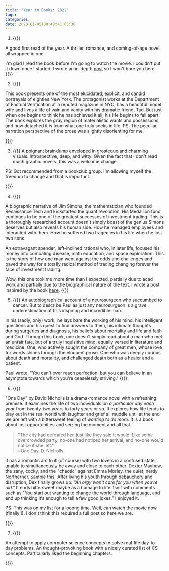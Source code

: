 ```yaml
---
title: "Year in Books: 2022"
tags:
categories: 
date: 2023-01-05T00:49:41+05:30
---
```


1. {{<ds sum="**Fierce People | Dirk Wittenhorn**">}}

A good first read of the year. A thriller, romance, and coming-of-age novel all wrapped in one.

I'm glad I read the book before I'm going to watch the movie. I couldn't put it down once I started. I wrote an in-depth [post](/post/fierce-people/) so I won't bore you here.
{{</ds>}}

2. {{<ds sum="**Bright Lights, Big City | Jay McInerney**">}}

This book presents one of the most elucidated, explicit, and candid portrayals of eighties New York. The protagonist works at the Department of Factual Verification at a reputed magazine in NYC, has a beautiful model wife and lives a life of vain and vanity with his dramatic friend, Tad. But just when one begins to think he has achieved it all, his life begins to fall apart.
The book explores the gray region of materialistic wants and possessions and how detached it is from what one truly seeks in life.
PS: The peculiar narration perspective of the prose was slightly disorienting for me.

{{</ds>}}

3. {{<ds sum="**Kari | Amruta Patil**">}}
A poignant braindump enveloped in grosteque and charming visuals. Introspective, deep, and witty. Given the fact that I don't read much graphic novels, this was a welcome change.

PS: Got recommended from a bookclub group. I'm allowing myself the freedom to change and that is important.

{{</ds>}}

4. {{<ds sum="**The Man Who Solved the Market | Gregory Zuckerman**">}}


A biographic narrative of Jim Simons, the mathematician who founded Renaissance Tech and kickstarted the quant revolution. His Medallion fund continues to be one of the greatest successes of investment trading. This is a thoroughly researched account doesn't simply boast of the genius Simons deserves but also reveals his human side. How he managed employees and interacted with them. How he suffered two tragedies in his life when he lost two sons.

An extravagant spender, left-inclined rational who, in later life, focused his money into combating disease, math education, and space exploration. This is the story of how one man went against the odds and challenges and paved the way for a totally radical method of trading changing forever the face of investment trading.

Wow, this one took me more time than I expected, partially due to acad work and partially due to the biographical nature of the text. I wrote a post inspired by the book [here](/post/the-quant-frenzy-a-crude-forecast/).
{{</ds>}}

5. {{<ds sum="**When Breath Becomes Air | Paul Kalanithi**">}}
An autobiographical account of a neurosurgeon who succumbed to cancer. But to describe Paul as just any neurosurgeon is a grave underestimation of this inspiring and incredible man.

In his (sadly, only) work, he lays bare the working of his mind, his intelligent questions and his quest to find answers to them, his intimate thoughts during surgeries and diagnosis, his beliefs about mortality and life and faith and God. Through this book, one doesn't simply read about a man who met an unfair fate, but of a truly inquisitive mind, equally versed in literature and medicine. One, who actively sought the company of great men, whose love for words shines through the eloquent prose. One who was deeply curious about death and mortality, and challenged death both as a healer and a patient.

Paul wrote, "You can't ever reach perfection, but you can believe in an asymptote towards which you're ceaselessly striving."
{{</ds>}}

6. {{<ds sum="**One Day | David Nicholls**">}}

"One Day" by David Nicholls is a drama-romance novel with a refreshing premise. It examines the life of two individuals *on a particular day each year* from twenty-two years to forty years or so. It explores how life tends to play out in the real world with laughter and grief all muddle until at the end we are left with a bittersweet feeling of *wanting to do more*. It is a book about lost opportunities and seizing the moment and all that.

> "The city had defeated her, just like they said it would. Like some overcrowded party, no-one had noticed her arrival, and no-one would notice if she left."    
> ~One Day, D. Nicholls

It has a romantic arc to it (of course) with two lovers in a confused state, unable to simultaneously be away and close to each other.  Dexter Mayhew, the zany, cocky, and the "chaotic" against Emma Morley, the quiet, nerdy Northerner. Sample this, After living his youth through debauchery and disruption, Dex finally grows up: *"An orgy won‘t care for you when you‘re old."* It ends bittersweet maybe as a homage to life itself with comments such as "You start out wanting to change the world through language, and end up thinking it‘s enough to tell a few good jokes." I enjoyed it.

PS: This was on my list for a looong time. Well, can watch the movie now (finally!!). I don't think this required a full post so here we are.

{{</ds>}}    

7. {{<ds sum="**Algorithms to Live By | Brian Christian and Thomas L. Griffiths**">}}

An attempt to apply computer science concepts to solve real-life day-to-day problems. An thought-provoking book with a nicely curated list of CS concepts. Particularly liked the beginning chapters.    

{{</ds>}}
